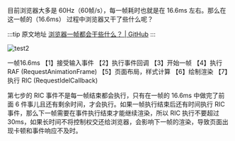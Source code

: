 目前浏览器大多是 60Hz（60帧/s），每一帧耗时也就是在 16.6ms 左右。那么在这一帧的（16.6ms） 过程中浏览器又干了些什么呢？

  :::tip 原文地址
  [浏览器一帧都会干些什么？ | GitHub](https://github.com/jynba/jynba.github.io/issues/25)
  :::
  
![test2](https://github.com/jynba/jynba.github.io/assets/75623303/d4e11f22-5504-4685-87be-e810b70f095a)

一帧16.6ms
【1】接受输入事件
【2】执行事件回调
【3】开始一帧
【4】执行 RAF (RequestAnimationFrame)
【5】页面布局，样式计算
【6】绘制渲染
【7】执行 RIC (RequestIdelCallback)

第七步的 RIC 事件不是每一帧结束都会执行，只有在一帧的 16.6ms 中做完了前面 6 件事儿且还有剩余时间，才会执行。如果一帧执行结束后还有时间执行 RIC 事件，那么下一帧需要在事件执行结束才能继续渲染，所以 RIC 执行不要超过 30ms，如果长时间不将控制权交还给浏览器，会影响下一帧的渲染，导致页面出现卡顿和事件响应不及时。